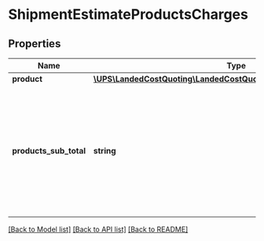 # ShipmentEstimateProductsCharges

## Properties
Name | Type | Description | Notes
------------ | ------------- | ------------- | -------------
**product** | [**\UPS\LandedCostQuoting\LandedCostQuoting\ProductsChargesProduct[]**](ProductsChargesProduct.md) |  | 
**products_sub_total** | **string** | Sum of all Product level charges.   Valid characters are 0-9, Decimal Point (\&quot;.\&quot;), and Thousand separator (\&quot;,\&quot;).  Limit to 4 digits after the decimal. | 

[[Back to Model list]](../../README.md#documentation-for-models) [[Back to API list]](../../README.md#documentation-for-api-endpoints) [[Back to README]](../../README.md)

